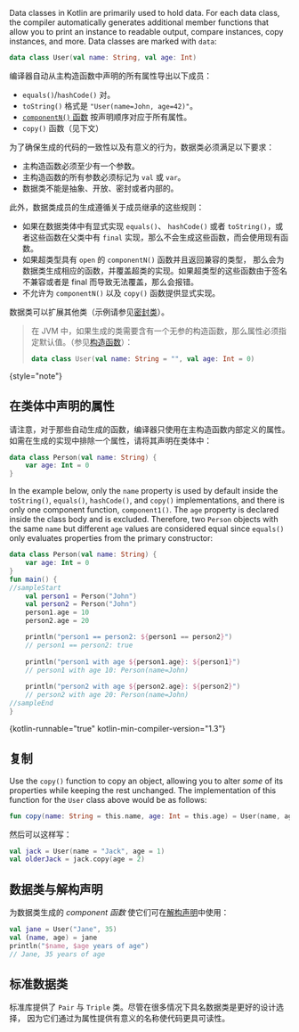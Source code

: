 [//]: # (title: 数据类)

Data classes in Kotlin are primarily used to hold data. For each data class, the compiler automatically generates 
additional member functions that allow you to print an instance to readable output, compare instances, copy instances, and more.
Data classes are marked with `data`:

```kotlin
data class User(val name: String, val age: Int)
```

编译器自动从主构造函数中声明的所有属性导出以下成员：

* `equals()`/`hashCode()` 对。
* `toString()` 格式是 `"User(name=John, age=42)"`。
* [`componentN()` 函数](destructuring-declarations.md) 按声明顺序对应于所有属性。
* `copy()` 函数（见下文）

为了确保生成的代码的一致性以及有意义的行为，数据类必须满足以下要求：

* 主构造函数必须至少有一个参数。
* 主构造函数的所有参数必须标记为 `val` 或 `var`。
* 数据类不能是抽象、开放、密封或者内部的。

此外，数据类成员的生成遵循关于成员继承的这些规则：

* 如果在数据类体中有显式实现 `equals()`、 `hashCode()` 或者 `toString()`，或者这些函数在父类中有
  `final` 实现，那么不会生成这些函数，而会使用现有<!--
  -->函数。
* 如果超类型具有 `open` 的 `componentN()` 函数并且返回兼容的类型，
  那么会为数据类生成相应的函数，并覆盖超类的实现。如果超类型的这些函数<!--
  -->由于签名不兼容或者是 final 而导致无法覆盖，那么会报错。
* 不允许为 `componentN()` 以及 `copy()` 函数提供显式实现。

数据类可以扩展其他类（示例请参见[密封类](sealed-classes.md)）。

> 在 JVM 中，如果生成的类需要含有一个无参的构造函数，那么属性<!--
> -->必须指定默认值。（参见[构造函数](classes.md#构造函数)）：
> 
> ```kotlin
> data class User(val name: String = "", val age: Int = 0)
> ```
>
{style="note"}

## 在类体中声明的属性

请注意，对于那些自动生成的函数，编译器只使用在主构造函数内部定义的属性。
如需在生成的实现中排除一个属性，请将其声明在类体中：

```kotlin
data class Person(val name: String) {
    var age: Int = 0
}
```

In the example below, only the `name` property is used by default inside the `toString()`, `equals()`, `hashCode()`, 
and `copy()` implementations, and there is only one component function, `component1()`. 
The `age` property is declared inside the class body and is excluded.
Therefore, two `Person` objects with the same `name` but different `age` values are considered equal since `equals()` 
only evaluates properties from the primary constructor:

```kotlin
data class Person(val name: String) {
    var age: Int = 0
}
fun main() {
//sampleStart
    val person1 = Person("John")
    val person2 = Person("John")
    person1.age = 10
    person2.age = 20

    println("person1 == person2: ${person1 == person2}")
    // person1 == person2: true
  
    println("person1 with age ${person1.age}: ${person1}")
    // person1 with age 10: Person(name=John)
  
    println("person2 with age ${person2.age}: ${person2}")
    // person2 with age 20: Person(name=John)
//sampleEnd
}
```
{kotlin-runnable="true" kotlin-min-compiler-version="1.3"}

## 复制

Use the `copy()` function to copy an object, allowing you to alter _some_ of its properties while keeping the rest unchanged.
The implementation of this function for the `User` class above would be as follows:

```kotlin
fun copy(name: String = this.name, age: Int = this.age) = User(name, age)
```

然后可以这样写：

```kotlin
val jack = User(name = "Jack", age = 1)
val olderJack = jack.copy(age = 2)
```

## 数据类与解构声明

为数据类生成的 _component 函数_ 使它们可在[解构声明](destructuring-declarations.md)中使用：

```kotlin
val jane = User("Jane", 35)
val (name, age) = jane
println("$name, $age years of age") 
// Jane, 35 years of age
```

## 标准数据类

标准库提供了 `Pair` 与 `Triple` 类。尽管在很多情况下具名数据类是更好的设计选择，
因为它们通过为属性提供有意义的名称使代码更具可读性。